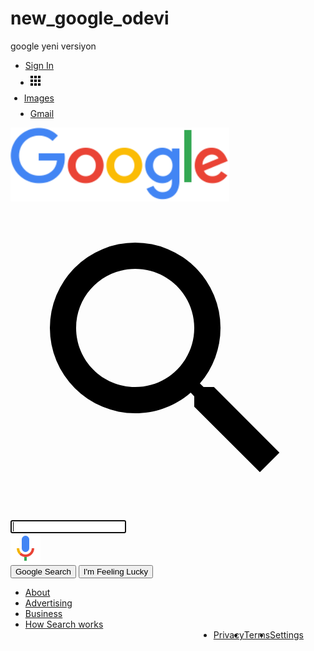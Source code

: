 # new_google_odevi
google yeni versiyon
<!DOCTYPE html>
<html lang="en">
  <head>
    <meta charset="UTF-8" />
    <meta name="viewport" content="width=device-width, initial-scale=1.0" />
    <link rel="stylesheet" href="style1.css" />
    <title>Google</title>
  </head>
  <body>
    <div class="panel">
      <!-- Header Start -->
      <nav>
        <ul class="header">
          <li class="pic headerli">
            <a href="https://accounts.google.com/ServiceLogin/signinchooser?hl=tr&passive=true&continue=https%3A%2F%2Fwww.google.com%2F&ec=GAZAmgQ&flowName=GlifWebSignIn&flowEntry=ServiceLogin"   
            >Sign In</a> 
          </li>
          <li style="margin: 8px" class="headerli">
            <a href="https://www.google.com.tr/intl/en/about/products?tab=wh"
              ><img src="/assets/appsbutton.svg" title="Google apps" alt="" style="width: 16px; height: 16px; margin-right: 3px;"></a
            > 
          </li>
          <li style="margin: 8px; margin-left: -2px;" class="headerli">
            <a
              href="https://www.google.com.tr/imghp?hl=tr&ogbl"
              >Images</a
            >
          </li>
          <li style="margin: 8px" class="headerli">
            <a href="https://www.google.com/intl/tr/gmail/about/#"
              >Gmail</a
            >
          </li>
        </ul>
      </nav>
      <!-- Header End -->
      <!-- Section Start -->
      <div class="container">
        <img
          src="/assets/logo.png"
          width="350px"
          alt=""
        /> 
      </div>
      <div class="search-area">
        <div class="search">
          <div class="search-img">
            <span>
              <svg
                focusable="false"
                xmlns="http://www.w3.org/2000/svg"
                viewBox="0 0 24 24"
              >
                <path
                  d="M15.5 14h-.79l-.28-.27A6.471 6.471 0 0 0 16 9.5 6.5 6.5 0 1 0 9.5 16c1.61 0 3.09-.59 4.23-1.57l.27.28v.79l5 4.99L20.49 19l-4.99-5zm-6 0C7.01 14 5 11.99 5 9.5S7.01 5 9.5 5 14 7.01 14 9.5 11.99 14 9.5 14z"
                ></path>
              </svg>
            </span> 
            </div>
          <div class="input-enter">
            <div class="input-area">
              <input
                type="text"
                class="input"
                maxlength="2048" 
                autofocus="true"
              />
            </div>
          </div>
          <div>
            <span>
              <img id="mic" src="/assets/voicelogo.png" alt="">
            </span> 
          </div>
        </div>
      </div>
      <div class="buttons">
        <a href=""
          ><button class="feelinglucky">Google Search</button></a
        >
        <a href=""
          ><button class="feelinglucky">I'm Feeling Lucky</button></a
        >
      </div>
    </div>
    <!-- Section End -->
    <!-- Footer Start -->
    <nav>
      <ul class="footer">
        <li class="footerli">
          <!--footer left Start-->
          <a
            href="https://about.google/?utm_source=google-TR&utm_medium=referral&utm_campaign=hp-footer&fg=1"
            >About</a
          >
        </li>
        <li class="footerli">
          <a
            href="https://ads.google.com/intl/tr_tr/home/?subid=ww-ww-et-g-awa-a-g_hpafoot1_1!o2m--ahpm-0000000076-0000000000&utm_source=google.com&utm_medium=referral&utm_campaign=google_hpafooter&fg=1"
            >Advertising</a
          >
        </li>
        <li class="footerli">
          <a
            href="https://smallbusiness.withgoogle.com/intl/tr_tr/?subid=tr-tr-et-g-awa-a-g_hpbfoot1_1!o2&utm_source=google&utm_medium=ep&utm_campaign=google_hpbfooter&utm_content=google_hpbfooter&gmbsrc=tr-tr-et-gs-z-gmb-s-z-u~sb-g4sb_srvcs-u#!/"
            >Business</a
          >
        </li>
        <li class="footerli">
          <a href="https://google.com/search/howsearchworks/?fg=1"
            >How Search works</a
          >
        </li>
        <!--footer left End-->
        <!--footer right Start-->
        <li class="footerli" style="float: right; margin-right: 35px">
          <a href="https://www.google.com/preferences?hl=en">Settings</a>
        </li>
        <li class="footerli" style="float: right">
          <a href="https://policies.google.com/terms?hl=tr&fg=1">Terms</a>
        </li>
        <li class="footerli" style="float: right">
          <a href="https://policies.google.com/privacy?hl=tr&fg=1">Privacy</a>
        </li>
      </ul>
      <!--footer right End-->
    </nav>
    <!-- Footer End -->
  </body>
</html>


